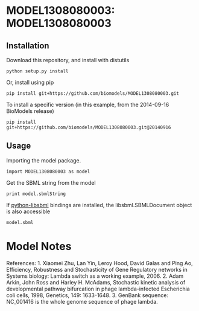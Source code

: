 # MODEL1308080003: MODEL1308080003

## Installation

Download this repository, and install with distutils

`python setup.py install`

Or, install using pip

`pip install git+https://github.com/biomodels/MODEL1308080003.git`

To install a specific version (in this example, from the 2014-09-16 BioModels release)

`pip install git+https://github.com/biomodels/MODEL1308080003.git@20140916`

## Usage

Importing the model package.

`import MODEL1308080003 as model`

Get the SBML string from the model

`print model.sbmlString`

If [python-libsbml](https://pypi.python.org/pypi/python-libsbml) bindings are
installed, the libsbml.SBMLDocument object is also accessible

`model.sbml`


# Model Notes
References: 1\. Xiaomei Zhu, Lan Yin, Leroy Hood, David Galas and Ping Ao,
Efficiency, Robustness and Stochasticity of Gene Regulatory networks in
Systems biology: Lambda switch as a working example, 2006. 2\. Adam Arkin,
John Ross and Harley H. McAdams, Stochastic kinetic analysis of developmental
pathway bifurcation in phage lambda-infected Escherichia coli cells, 1998,
Genetics, 149: 1633-1648. 3\. GenBank sequence: NC_001416 is the whole genome
sequence of phage lambda.



